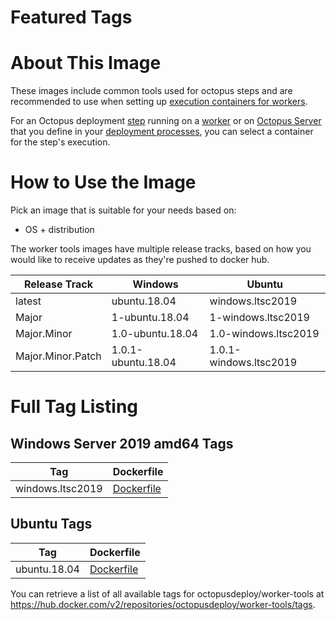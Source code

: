 # Featured Tags

# About This Image

These images include common tools used for octopus steps and are recommended to use when setting up [execution containers for workers](https://octopus.com/docs/deployment-process/execution-containers-for-workers).

For an Octopus deployment [step](https://octopus.com/docs/deployment-process/steps) running on a [worker](https://octopus.com/docs/infrastructure/workers) or on [Octopus Server](https://octopus.com/docs/infrastructure/workers/built-in-worker) that you define in your [deployment processes](https://octopus.com/docs/deployment-process), you can select a container for the step's execution.

# How to Use the Image

Pick an image that is suitable for your needs based on:
- OS + distribution

The worker tools images have multiple release tracks, based on how you would like to receive updates as they're pushed to docker hub.

Release Track  | Windows | Ubuntu
---------| --------------- | ---
latest | ubuntu.18.04 | windows.ltsc2019
Major | 1-ubuntu.18.04 | 1-windows.ltsc2019
Major.Minor | 1.0-ubuntu.18.04 | 1.0-windows.ltsc2019
Major.Minor.Patch | 1.0.1-ubuntu.18.04 | 1.0.1-windows.ltsc2019

# Full Tag Listing

## Windows Server 2019 amd64 Tags
Tag | Dockerfile
---------| ---------------
windows.ltsc2019 | [Dockerfile](https://github.com/OctopusDeploy/WorkerTools/blob/master/windows.ltsc2019/Dockerfile)

## Ubuntu Tags
Tag | Dockerfile
---------| ---------------
ubuntu.18.04 | [Dockerfile](https://github.com/OctopusDeploy/WorkerTools/blob/master/ubuntu.18.04/Dockerfile)

You can retrieve a list of all available tags for octopusdeploy/worker-tools at https://hub.docker.com/v2/repositories/octopusdeploy/worker-tools/tags.
